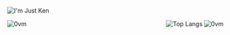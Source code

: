 
![I'm Just Ken](https://github.com/0vm/0vm/assets/79897291/d6b24df4-267d-42ab-923a-3ead8ae99712)

<img align="left" src="https://github-readme-stats.vercel.app/api?username=0vm&show_icons=true&locale=en&count_private=true&theme=radical" alt="0vm" /><p align="right"> 
![Top Langs](https://github-readme-stats.vercel.app/api/top-langs/?username=0vm&langs_count=8&theme=radical)
<img src="https://komarev.com/ghpvc/?username=0vm&label=Views&color=7f0eb4&style=for-the-badge" alt="0vm" />

